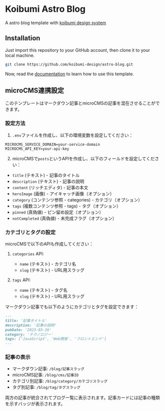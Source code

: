 # Koibumi Astro Blog

A astro blog template with [koibumi design system](https://github.com/koibumi-design)

## Installation

Just import this repository to your GitHub account, then clone it to your local machine.

```bash
git clone https://github.com/koibumi-design/astro-blog.git
```

Now, read the [documentation](https://astro.koibumi.art/) to learn how to use this template.

## microCMS連携設定

このテンプレートはマークダウン記事とmicroCMSの記事を混在させることができます。

### 設定方法

1. `.env`ファイルを作成し、以下の環境変数を設定してください：

```env
MICROCMS_SERVICE_DOMAIN=your-service-domain
MICROCMS_API_KEY=your-api-key
```

2. microCMSで`posts`というAPIを作成し、以下のフィールドを設定してください：

- `title` (テキスト) - 記事のタイトル
- `description` (テキスト) - 記事の説明
- `content` (リッチエディタ) - 記事の本文
- `heroImage` (画像) - アイキャッチ画像（オプション）
- `category` (コンテンツ参照 - categories) - カテゴリ（オプション）
- `tags` (複数コンテンツ参照 - tags) - タグ（オプション）
- `pinned` (真偽値) - ピン留め設定（オプション）
- `notCompleted` (真偽値) - 未完成フラグ（オプション）

### カテゴリとタグの設定

microCMSで以下のAPIも作成してください：

1. `categories` API:
   - `name` (テキスト) - カテゴリ名
   - `slug` (テキスト) - URL用スラッグ

2. `tags` API:
   - `name` (テキスト) - タグ名
   - `slug` (テキスト) - URL用スラッグ

マークダウン記事でも以下のようにカテゴリとタグを設定できます：

```md
---
title: '記事タイトル'
description: '記事の説明'
pubDate: '2023-03-26'
category: 'テクノロジー'
tags: ['JavaScript', 'Web開発', 'フロントエンド']
---
```

### 記事の表示

- マークダウン記事: `/blog/記事スラッグ`
- microCMS記事: `/blog/cms/記事ID`
- カテゴリ別記事: `/blog/category/カテゴリスラッグ`
- タグ別記事: `/blog/tag/タグスラッグ`

両方の記事が統合されてブログ一覧に表示されます。記事カードには記事の種類を示すバッジが表示されます。